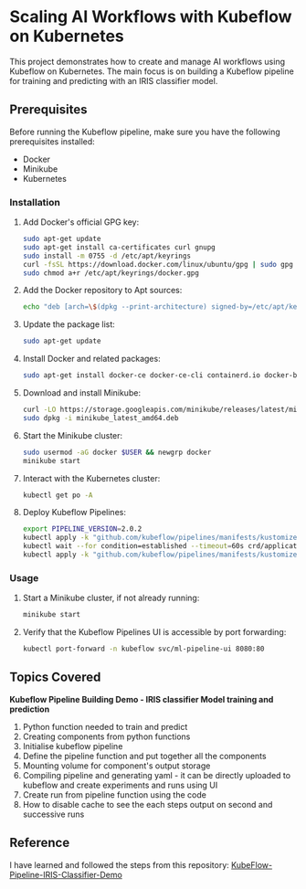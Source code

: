 # Scaling AI Workflows with Kubeflow on Kubernetes

This project demonstrates how to create and manage AI workflows using Kubeflow on Kubernetes. The main focus is on building a Kubeflow pipeline for training and predicting with an IRIS classifier model.

## Prerequisites

Before running the Kubeflow pipeline, make sure you have the following prerequisites installed:

- Docker
- Minikube
- Kubernetes

### Installation

1. Add Docker's official GPG key:

    ```bash
    sudo apt-get update
    sudo apt-get install ca-certificates curl gnupg
    sudo install -m 0755 -d /etc/apt/keyrings
    curl -fsSL https://download.docker.com/linux/ubuntu/gpg | sudo gpg --dearmor -o /etc/apt/keyrings/docker.gpg
    sudo chmod a+r /etc/apt/keyrings/docker.gpg
    ```

2. Add the Docker repository to Apt sources:

    ```bash
    echo "deb [arch=\$(dpkg --print-architecture) signed-by=/etc/apt/keyrings/docker.gpg] https://download.docker.com/linux/ubuntu \$(. /etc/os-release && echo \$VERSION_CODENAME) stable" | sudo tee /etc/apt/sources.list.d/docker.list > /dev/null
    ```

3. Update the package list:

    ```bash
    sudo apt-get update
    ```

4. Install Docker and related packages:

    ```bash
    sudo apt-get install docker-ce docker-ce-cli containerd.io docker-buildx-plugin docker-compose-plugin
    ```

5. Download and install Minikube:

    ```bash
    curl -LO https://storage.googleapis.com/minikube/releases/latest/minikube_latest_amd64.deb
    sudo dpkg -i minikube_latest_amd64.deb
    ```

6. Start the Minikube cluster:

    ```bash
    sudo usermod -aG docker $USER && newgrp docker
    minikube start
    ```

7. Interact with the Kubernetes cluster:

    ```bash
    kubectl get po -A
    ```

8. Deploy Kubeflow Pipelines:

    ```bash
    export PIPELINE_VERSION=2.0.2
    kubectl apply -k "github.com/kubeflow/pipelines/manifests/kustomize/cluster-scoped-resources?ref=$PIPELINE_VERSION"
    kubectl wait --for condition=established --timeout=60s crd/applications.app.k8s.io
    kubectl apply -k "github.com/kubeflow/pipelines/manifests/kustomize/env/platform-agnostic-pns?ref=$PIPELINE_VERSION"
    ```

### Usage

1. Start a Minikube cluster, if not already running:

    ```bash
    minikube start
    ```

2. Verify that the Kubeflow Pipelines UI is accessible by port forwarding:

    ```bash
    kubectl port-forward -n kubeflow svc/ml-pipeline-ui 8080:80
    ```

## Topics Covered

**Kubeflow Pipeline Building Demo - IRIS classifier Model training and prediction**

1. Python function needed to train and predict
2. Creating components from python functions
3. Initialise kubeflow pipeline
4. Define the pipeline function and put together all the components
5. Mounting volume for component's output storage
6. Compiling pipeline and generating yaml - it can be directly uploaded to kubeflow and create experiments and runs using UI
7. Create run from pipeline function using the code
8. How to disable cache to see the each steps output on second and successive runs

## Reference

I have learned and followed the steps from this repository: [KubeFlow-Pipeline-IRIS-Classifier-Demo](https://github.com/at0m-b0mb/KubeFlow-Pipeline-IRIS-Classifier-Demo)
